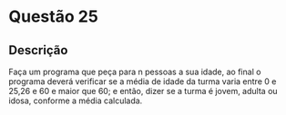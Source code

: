 # Questão 25

## Descrição
Faça um programa que peça para n pessoas a sua idade, ao final o programa deverá verificar se a média de
idade da turma varia entre 0 e 25,26 e 60 e maior que 60; e então, dizer se a turma é jovem, adulta ou idosa,
conforme a média calculada.